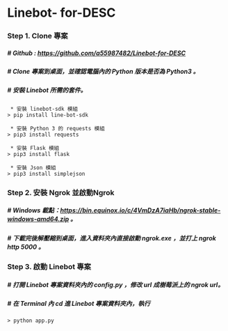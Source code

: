 # Linebot- for-DESC
### Step 1. Clone 專案
##### # Github : https://github.com/a55987482/Linebot-for-DESC
##### # Clone 專案到桌面，並確認電腦內的 Python 版本是否為 Python3 。
##### # 安裝 Linebot 所需的套件。
```
 * 安裝 linebot-sdk 模組
> pip install line-bot-sdk
```
```
 * 安裝 Python 3 的 requests 模組
> pip3 install requests
```
```
 * 安裝 Flask 模組
> pip3 install flask
```
```
 * 安裝 Json 模組
> pip3 install simplejson
```
### Step 2. 安裝 Ngrok 並啟動Ngrok

##### # Windows 載點：https://bin.equinox.io/c/4VmDzA7iaHb/ngrok-stable-windows-amd64.zip 。

##### # 下載完後解壓縮到桌面，進入資料夾內直接啟動 ngrok.exe ，並打上 ngrok http 5000 。

### Step 3. 啟動 Linebot 專案

##### # 打開 Linebot 專案資料夾內的 config.py ，修改 url 成樹莓派上的 ngrok url。

##### # 在 Terminal 內 cd 進 Linebot 專案資料夾內，執行
```
> python app.py
```

